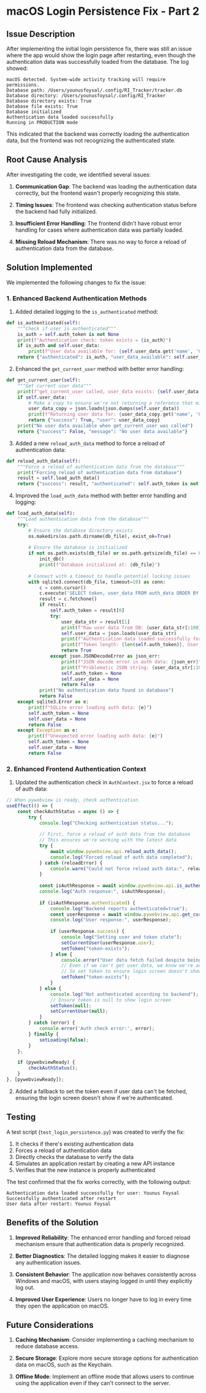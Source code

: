 # macOS Login Persistence Fix - Part 2

## Issue Description

After implementing the initial login persistence fix, there was still an issue where the app would show the login page after restarting, even though the authentication data was successfully loaded from the database. The log showed:

```
macOS detected. System-wide activity tracking will require permissions.
Database path: /Users/younusfoysal/.config/RI_Tracker/tracker.db
Database directory: /Users/younusfoysal/.config/RI_Tracker
Database directory exists: True
Database file exists: True
Database initialized
Authentication data loaded successfully
Running in PRODUCTION mode
```

This indicated that the backend was correctly loading the authentication data, but the frontend was not recognizing the authenticated state.

## Root Cause Analysis

After investigating the code, we identified several issues:

1. **Communication Gap**: The backend was loading the authentication data correctly, but the frontend wasn't properly recognizing this state.

2. **Timing Issues**: The frontend was checking authentication status before the backend had fully initialized.

3. **Insufficient Error Handling**: The frontend didn't have robust error handling for cases where authentication data was partially loaded.

4. **Missing Reload Mechanism**: There was no way to force a reload of authentication data from the database.

## Solution Implemented

We implemented the following changes to fix the issue:

### 1. Enhanced Backend Authentication Methods

1. Added detailed logging to the `is_authenticated` method:
```python
def is_authenticated(self):
    """Check if user is authenticated"""
    is_auth = self.auth_token is not None
    print(f"Authentication check: token exists = {is_auth}")
    if is_auth and self.user_data:
        print(f"User data available for: {self.user_data.get('name', 'Unknown')}")
    return {"authenticated": is_auth, "user_data_available": self.user_data is not None}
```

2. Enhanced the `get_current_user` method with better error handling:
```python
def get_current_user(self):
    """Get current user data"""
    print(f"get_current_user called, user_data exists: {self.user_data is not None}")
    if self.user_data:
        # Make a copy to ensure we're not returning a reference that might be modified
        user_data_copy = json.loads(json.dumps(self.user_data))
        print(f"Returning user data for: {user_data_copy.get('name', 'Unknown')}")
        return {"success": True, "user": user_data_copy}
    print("No user data available when get_current_user was called")
    return {"success": False, "message": "No user data available"}
```

3. Added a new `reload_auth_data` method to force a reload of authentication data:
```python
def reload_auth_data(self):
    """Force a reload of authentication data from the database"""
    print("Forcing reload of authentication data from database")
    result = self.load_auth_data()
    return {"success": result, "authenticated": self.auth_token is not None}
```

4. Improved the `load_auth_data` method with better error handling and logging:
```python
def load_auth_data(self):
    """Load authentication data from the database"""
    try:
        # Ensure the database directory exists
        os.makedirs(os.path.dirname(db_file), exist_ok=True)
        
        # Ensure the database is initialized
        if not os.path.exists(db_file) or os.path.getsize(db_file) == 0:
            init_db()
            print(f"Database initialized at: {db_file}")
        
        # Connect with a timeout to handle potential locking issues
        with sqlite3.connect(db_file, timeout=10) as conn:
            c = conn.cursor()
            c.execute('SELECT token, user_data FROM auth_data ORDER BY id DESC LIMIT 1')
            result = c.fetchone()
            if result:
                self.auth_token = result[0]
                try:
                    user_data_str = result[1]
                    print(f"Raw user data from DB: {user_data_str[:100]}...")  # Print first 100 chars
                    self.user_data = json.loads(user_data_str)
                    print(f"Authentication data loaded successfully for user: {self.user_data.get('name', 'Unknown')}")
                    print(f"Token length: {len(self.auth_token)}, User data keys: {list(self.user_data.keys())}")
                    return True
                except json.JSONDecodeError as json_err:
                    print(f"JSON decode error in auth data: {json_err}")
                    print(f"Problematic JSON string: {user_data_str[:100]}...")
                    self.auth_token = None
                    self.user_data = None
                    return False
            print("No authentication data found in database")
            return False
    except sqlite3.Error as e:
        print(f"SQLite error loading auth data: {e}")
        self.auth_token = None
        self.user_data = None
        return False
    except Exception as e:
        print(f"Unexpected error loading auth data: {e}")
        self.auth_token = None
        self.user_data = None
        return False
```

### 2. Enhanced Frontend Authentication Context

1. Updated the authentication check in `AuthContext.jsx` to force a reload of auth data:
```javascript
// When pywebview is ready, check authentication
useEffect(() => {
    const checkAuthStatus = async () => {
        try {
            console.log("Checking authentication status...");
            
            // First, force a reload of auth data from the database
            // This ensures we're working with the latest data
            try {
                await window.pywebview.api.reload_auth_data();
                console.log("Forced reload of auth data completed");
            } catch (reloadError) {
                console.warn("Could not force reload auth data:", reloadError);
            }
            
            const isAuthResponse = await window.pywebview.api.is_authenticated();
            console.log("Auth response:", isAuthResponse);
            
            if (isAuthResponse.authenticated) {
                console.log("Backend reports authenticated=true");
                const userResponse = await window.pywebview.api.get_current_user();
                console.log("User response:", userResponse);
                
                if (userResponse.success) {
                    console.log("Setting user and token state");
                    setCurrentUser(userResponse.user);
                    setToken("token-exists");
                } else {
                    console.error("User data fetch failed despite being authenticated");
                    // Even if we can't get user data, we know we're authenticated
                    // So set token to ensure login screen doesn't show
                    setToken("token-exists");
                }
            } else {
                console.log("Not authenticated according to backend");
                // Ensure token is null to show login screen
                setToken(null);
                setCurrentUser(null);
            }
        } catch (error) {
            console.error('Auth check error:', error);
        } finally {
            setLoading(false);
        }
    };

    if (pywebviewReady) {
        checkAuthStatus();
    }
}, [pywebviewReady]);
```

2. Added a fallback to set the token even if user data can't be fetched, ensuring the login screen doesn't show if we're authenticated.

## Testing

A test script (`test_login_persistence.py`) was created to verify the fix:

1. It checks if there's existing authentication data
2. Forces a reload of authentication data
3. Directly checks the database to verify the data
4. Simulates an application restart by creating a new API instance
5. Verifies that the new instance is properly authenticated

The test confirmed that the fix works correctly, with the following output:
```
Authentication data loaded successfully for user: Younus Foysal
Successfully authenticated after restart
User data after restart: Younus Foysal
```

## Benefits of the Solution

1. **Improved Reliability**: The enhanced error handling and forced reload mechanism ensure that authentication data is properly recognized.

2. **Better Diagnostics**: The detailed logging makes it easier to diagnose any authentication issues.

3. **Consistent Behavior**: The application now behaves consistently across Windows and macOS, with users staying logged in until they explicitly log out.

4. **Improved User Experience**: Users no longer have to log in every time they open the application on macOS.

## Future Considerations

1. **Caching Mechanism**: Consider implementing a caching mechanism to reduce database access.

2. **Secure Storage**: Explore more secure storage options for authentication data on macOS, such as the Keychain.

3. **Offline Mode**: Implement an offline mode that allows users to continue using the application even if they can't connect to the server.